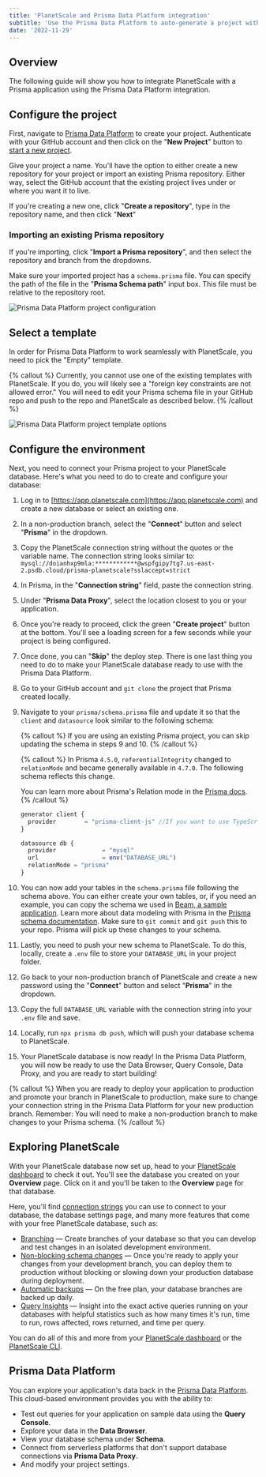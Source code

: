 ```yaml
---
title: 'PlanetScale and Prisma Data Platform integration'
subtitle: 'Use the Prisma Data Platform to auto-generate a project with Prisma and PlanetScale and deploy it to Vercel.'
date: '2022-11-29'
---
```


## Overview

The following guide will show you how to integrate PlanetScale with a Prisma application using the Prisma Data Platform integration.

## Configure the project

First, navigate to [Prisma Data Platform](https://cloud.prisma.io/projects/) to create your project. Authenticate with your GitHub account and then click on the "**New Project**" button to [start a new project](https://cloud.prisma.io/projects/create).

Give your project a name. You'll have the option to either create a new repository for your project or import an existing Prisma repository. Either way, select the GitHub account that the existing project lives under or where you want it to live.

If you're creating a new one, click "**Create a repository**", type in the repository name, and then click "**Next**"

### Importing an existing Prisma repository

If you're importing, click "**Import a Prisma repository**", and then select the repository and branch from the dropdowns.

Make sure your imported project has a `schema.prisma` file. You can specify the path of the file in the "**Prisma Schema path**" input box. This file must be relative to the repository root.

![Prisma Data Platform project configuration](/assets/docs/tutorials/prisma-data-platform-integration/project.png)

## Select a template

In order for Prisma Data Platform to work seamlessly with PlanetScale, you need to pick the "Empty" template.

{% callout %}
Currently, you cannot use one of the existing templates with PlanetScale. If you do, you will likely see a "foreign key constraints are not allowed error." You will need to edit your Prisma schema file in your GitHub repo and push to the repo and PlanetScale as described below.
{% /callout %}

![Prisma Data Platform project template options](/assets/docs/tutorials/prisma-data-platform-integration/templates.png)

## Configure the environment

Next, you need to connect your Prisma project to your PlanetScale database. Here's what you need to do to create and configure your database:

1. Log in to [https://app.planetscale.com](https://app.planetscale.com) and create a new database or select an existing one.
2. In a non-production branch, select the "**Connect**" button and select "**Prisma**" in the dropdown.
3. Copy the PlanetScale connection string without the quotes or the variable name. The connection string looks similar to: `mysql://doianhxp9mla:************@wspfgipy7tg7.us-east-2.psdb.cloud/prisma-planetscale?sslaccept=strict`
4. In Prisma, in the "**Connection string**" field, paste the connection string.
5. Under "**Prisma Data Proxy**", select the location closest to you or your application.
6. Once you're ready to proceed, click the green "**Create project**" button at the bottom. You'll see a loading screen for a few seconds while your project is being configured.
7. Once done, you can "**Skip**" the deploy step. There is one last thing you need to do to make your PlanetScale database ready to use with the Prisma Data Platform.
8. Go to your GitHub account and `git clone` the project that Prisma created locally.
9. Navigate to your `prisma/schema.prisma` file and update it so that the `client` and `datasource` look similar to the following schema:

   {% callout %}
   If you are using an existing Prisma project, you can skip updating the schema in steps 9 and 10.
   {% /callout %}

   {% callout %}
   In Prisma `4.5.0`, `referentialIntegrity` changed to `relationMode` and became generally available in `4.7.0`. The following schema reflects this change.

   You can learn more about Prisma's Relation mode in the
   [Prisma docs](https://www.prisma.io/docs/concepts/components/prisma-schema/relations/relation-mode).
   {% /callout %}

   ```js
   generator client {
     provider        = "prisma-client-js" //If you want to use TypeScript, use "prisma-client-ts"
   }

   datasource db {
     provider             = "mysql"
     url                  = env("DATABASE_URL")
     relationMode = "prisma"
   }
   ```

10. You can now add your tables in the `schema.prisma` file following the schema above. You can either create your own tables, or, if you need an example, you can copy the schema we used in [Beam, a sample application](https://github.com/planetscale/beam/blob/main/prisma/schema.prisma). Learn more about data modeling with Prisma in the [Prisma schema documentation](https://www.prisma.io/docs/concepts/components/prisma-schema). Make sure to `git commit` and `git push` this to your repo. Prisma will pick up these changes to your schema.
11. Lastly, you need to push your new schema to PlanetScale. To do this, locally, create a `.env` file to store your `DATABASE_URL` in your project folder.
12. Go back to your non-production branch of PlanetScale and create a new password using the "**Connect**" button and select "**Prisma**" in the dropdown.
13. Copy the full `DATABASE_URL` variable with the connection string into your `.env` file and save.
14. Locally, run `npx prisma db push`, which will push your database schema to PlanetScale.
15. Your PlanetScale database is now ready! In the Prisma Data Platform, you will now be ready to use the Data Browser, Query Console, Data Proxy, and you are ready to start building!

{% callout %}
When you are ready to deploy your application to production and promote your branch in PlanetScale to production, make sure to change your connection string in the Prisma Data Platform for your new production branch. Remember: You will need to make a non-production branch to make changes to your Prisma schema.
{% /callout %}

## Exploring PlanetScale

With your PlanetScale database now set up, head to your [PlanetScale dashboard](https://app.planetscale.com) to check it out. You'll see the database you created on your **Overview** page. Click on it and you'll be taken to the **Overview** page for that database.

Here, you'll find [connection strings](/docs/concepts/connection-strings) you can use to connect to your database, the database settings page, and many more features that come with your free PlanetScale database, such as:

- [Branching](/docs/concepts/branching) &mdash; Create branches of your database so that you can develop and test changes in an isolated development environment.
- [Non-blocking schema changes](/docs/concepts/nonblocking-schema-changes) &mdash; Once you're ready to apply your changes from your development branch, you can deploy them to production without blocking or slowing down your production database during deployment.
- [Automatic backups](/docs/concepts/back-up-and-restore) &mdash; On the free plan, your database branches are backed up daily.
- [Query Insights](/docs/concepts/query-insights) &mdash; Insight into the exact active queries running on your databases with helpful statistics such as how many times it's run, time to run, rows affected, rows returned, and time per query.

You can do all of this and more from your [PlanetScale dashboard](https://app.planetscale.com) or the [PlanetScale CLI](/cli).

## Prisma Data Platform

You can explore your application's data back in the [Prisma Data Platform](https://www.prisma.io/dataplatform). This cloud-based environment provides you with the ability to:

- Test out queries for your application on sample data using the **Query Console**.
- Explore your data in the **Data Browser**.
- View your database schema under **Schema**.
- Connect from serverless platforms that don't support database connections via **Prisma Data Proxy**.
- And modify your project settings.
